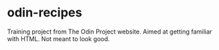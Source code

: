 # odin-recipes
Training project from The Odin Project website. Aimed at getting familiar with HTML. Not meant to look good.
